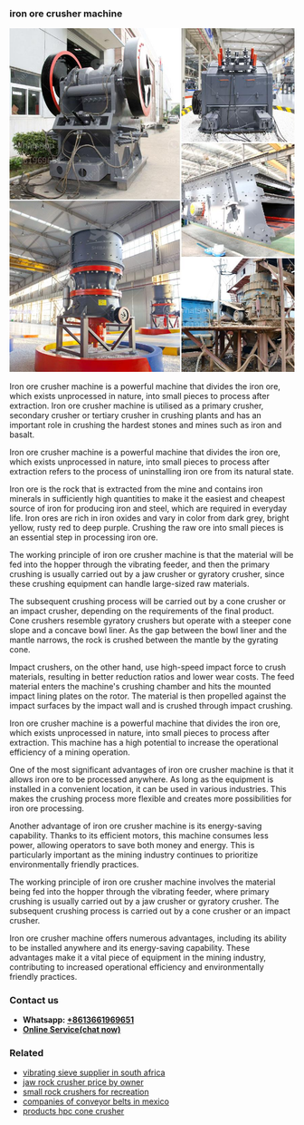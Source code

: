 <h3>iron ore crusher machine</h3><img src='1702260444.jpg' alt=''><p>Iron ore crusher machine is a powerful machine that divides the iron ore, which exists unprocessed in nature, into small pieces to process after extraction. Iron ore crusher machine is utilised as a primary crusher, secondary crusher or tertiary crusher in crushing plants and has an important role in crushing the hardest stones and mines such as iron and basalt.</p><p>Iron ore crusher machine is a powerful machine that divides the iron ore, which exists unprocessed in nature, into small pieces to process after extraction refers to the process of uninstalling iron ore from its natural state.</p><p>Iron ore is the rock that is extracted from the mine and contains iron minerals in sufficiently high quantities to make it the easiest and cheapest source of iron for producing iron and steel, which are required in everyday life. Iron ores are rich in iron oxides and vary in color from dark grey, bright yellow, rusty red to deep purple. Crushing the raw ore into small pieces is an essential step in processing iron ore.</p><p>The working principle of iron ore crusher machine is that the material will be fed into the hopper through the vibrating feeder, and then the primary crushing is usually carried out by a jaw crusher or gyratory crusher, since these crushing equipment can handle large-sized raw materials.</p><p>The subsequent crushing process will be carried out by a cone crusher or an impact crusher, depending on the requirements of the final product. Cone crushers resemble gyratory crushers but operate with a steeper cone slope and a concave bowl liner. As the gap between the bowl liner and the mantle narrows, the rock is crushed between the mantle by the gyrating cone.</p><p>Impact crushers, on the other hand, use high-speed impact force to crush materials, resulting in better reduction ratios and lower wear costs. The feed material enters the machine's crushing chamber and hits the mounted impact lining plates on the rotor. The material is then propelled against the impact surfaces by the impact wall and is crushed through impact crushing.</p><p>Iron ore crusher machine is a powerful machine that divides the iron ore, which exists unprocessed in nature, into small pieces to process after extraction. This machine has a high potential to increase the operational efficiency of a mining operation.</p><p>One of the most significant advantages of iron ore crusher machine is that it allows iron ore to be processed anywhere. As long as the equipment is installed in a convenient location, it can be used in various industries. This makes the crushing process more flexible and creates more possibilities for iron ore processing.</p><p>Another advantage of iron ore crusher machine is its energy-saving capability. Thanks to its efficient motors, this machine consumes less power, allowing operators to save both money and energy. This is particularly important as the mining industry continues to prioritize environmentally friendly practices.</p><p>The working principle of iron ore crusher machine involves the material being fed into the hopper through the vibrating feeder, where primary crushing is usually carried out by a jaw crusher or gyratory crusher. The subsequent crushing process is carried out by a cone crusher or an impact crusher.</p><p>Iron ore crusher machine offers numerous advantages, including its ability to be installed anywhere and its energy-saving capability. These advantages make it a vital piece of equipment in the mining industry, contributing to increased operational efficiency and environmentally friendly practices.</p><h3>Contact us</h3><ul><li><strong>Whatsapp:&nbsp;<a href="https://wa.me/8613661969651">+8613661969651</a></strong></li><li><a href="https://swt.shibang-china.com/?git&amp;zhl&amp;iron ore crusher machine"><strong>Online Service(chat now)</strong></a></li></ul><h3>Related</h3><ul><li><a href='vibrating sieve supplier in south africa.md'>vibrating sieve supplier in south africa</a></li><li><a href='jaw rock crusher price by owner.md'>jaw rock crusher price by owner</a></li><li><a href='small rock crushers for recreation.md'>small rock crushers for recreation</a></li><li><a href='companies of conveyor belts in mexico.md'>companies of conveyor belts in mexico</a></li><li><a href='products hpc cone crusher.md'>products hpc cone crusher</a></li></ul>